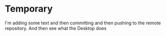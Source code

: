 # Temporary
I'm adding
some text and then committing and then pushing to the remote repository. And then see
what the Desktop does
